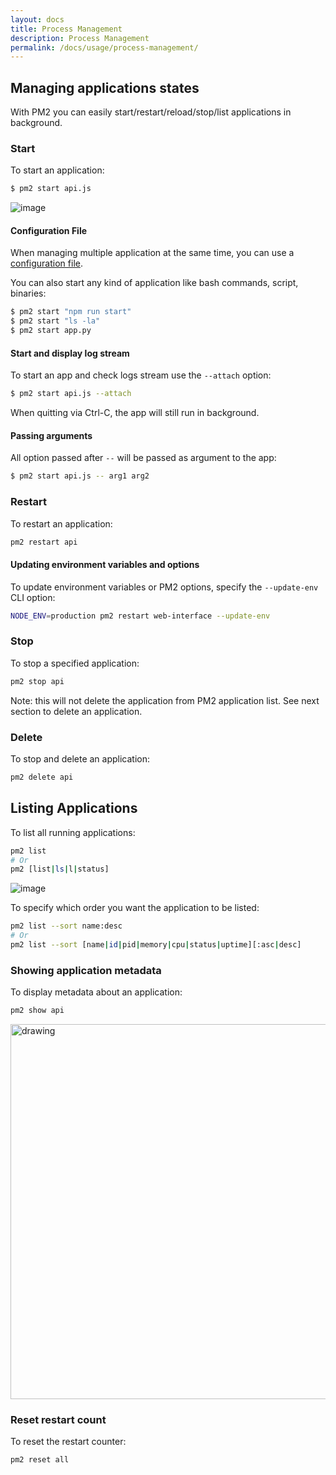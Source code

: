 ```yaml
---
layout: docs
title: Process Management
description: Process Management
permalink: /docs/usage/process-management/
---
```


## Managing applications states

With PM2 you can easily start/restart/reload/stop/list applications in background.

### Start
  
To start an application:

```bash
$ pm2 start api.js
```

![image](https://user-images.githubusercontent.com/757747/123512784-b0341900-d689-11eb-93d4-69510ee2be27.png)

#### Configuration File

When managing multiple application at the same time, you can use a [configuration file](/docs/usage/application-declaration/).

You can also start any kind of application like bash commands, script, binaries:

```bash
$ pm2 start "npm run start"
$ pm2 start "ls -la"
$ pm2 start app.py
```

#### Start and display log stream

To start an app and check logs stream use the `--attach` option:

```bash
$ pm2 start api.js --attach
```

When quitting via Ctrl-C, the app will still run in background.

#### Passing arguments

All option passed after `--` will be passed as argument to the app:

```bash
$ pm2 start api.js -- arg1 arg2
```

### Restart

To restart an application:

```bash
pm2 restart api
```

#### Updating environment variables and options

To update environment variables or PM2 options, specify the `--update-env` CLI option:

```bash
NODE_ENV=production pm2 restart web-interface --update-env
```

### Stop

To stop a specified application:

```bash
pm2 stop api
```

Note: this will not delete the application from PM2 application list. See next section to delete an application.

### Delete 

To stop and delete an application:

```bash
pm2 delete api
```

## Listing Applications

To list all running applications:

```bash
pm2 list
# Or
pm2 [list|ls|l|status]
```

![image](https://user-images.githubusercontent.com/757747/123511260-a3f78e00-d680-11eb-8907-3f1017ef7dc8.png)


To specify which order you want the application to be listed:

```bash
pm2 list --sort name:desc
# Or
pm2 list --sort [name|id|pid|memory|cpu|status|uptime][:asc|desc]
```

### Showing application metadata

To display metadata about an application:

```bash
pm2 show api
```

<img src="https://user-images.githubusercontent.com/757747/123510635-fafb6400-d67c-11eb-8534-0ce6106979b2.png" alt="drawing" width="600"/>

### Reset restart count

To reset the restart counter:

```bash
pm2 reset all
```
